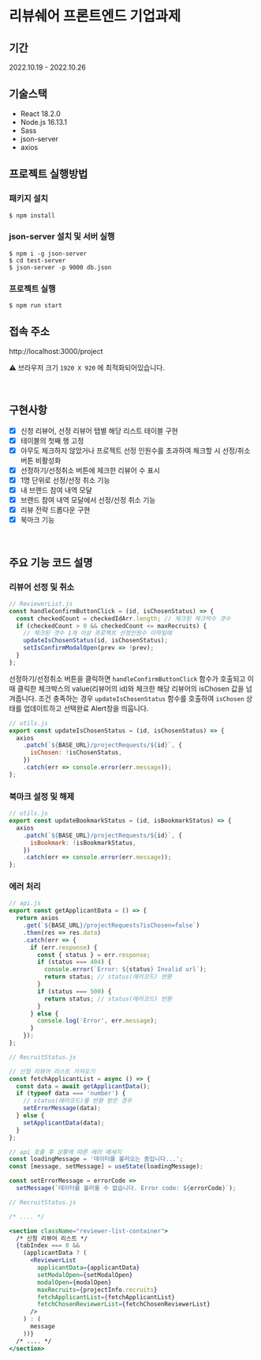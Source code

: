 # 리뷰쉐어 프론트엔드 기업과제

## 기간

2022.10.19 - 2022.10.26

## 기술스택

- React 18.2.0
- Node.js 16.13.1
- Sass
- json-server
- axios

## 프로젝트 실행방법

### 패키지 설치

```
$ npm install
```

### json-server 설치 및 서버 실행

```
$ npm i -g json-server
$ cd test-server
$ json-server -p 9000 db.json
```

### 프로젝트 실행

```
$ npm run start
```

## 접속 주소

http://localhost:3000/project

⚠️ 브라우저 크기 `1920 X 920` 에 최적화되어있습니다.

<br>

## 구현사항

- [x] 신청 리뷰어, 선정 리뷰어 탭별 해당 리스트 테이블 구현
- [x] 테이블의 첫째 행 고정
- [x] 아무도 체크하지 않았거나 프로젝트 선정 인원수를 초과하여 체크할 시 선정/취소 버튼 비활성화
- [x] 선정하기/선정취소 버튼에 체크한 리뷰어 수 표시
- [x] 1명 단위로 선정/선정 취소 기능
- [x] 내 브랜드 참여 내역 모달
- [x] 브랜드 참여 내역 모달에서 선정/선정 취소 기능
- [x] 리뷰 전략 드롭다운 구현
- [x] 북마크 기능

<br>

## 주요 기능 코드 설명

### 리뷰어 선정 및 취소

```js
// ReviewerList.js
const handleConfirmButtonClick = (id, isChosenStatus) => {
  const checkedCount = checkedIdArr.length; // 체크된 체크박수 갯수
  if (checkedCount > 0 && checkedCount <= maxRecruits) {
    // 체크된 갯수 1개 이상 프로젝트 선정인원수 이하일때
    updateIsChosenStatus(id, isChosenStatus);
    setIsConfirmModalOpen(prev => !prev);
  }
};
```

선정하기/선정취소 버튼을 클릭하면 `handleConfirmButtonClick` 함수가 호출되고 이때 클릭한 체크박스의 value(리뷰어의 id)와 체크한 해당 리뷰어의 isChosen 값을 넘겨줍니다.
조건 충족하는 경우 `updateIsChosenStatus` 함수를 호출하여 `isChosen` 상태를 업데이트하고 선택완료 Alert창을 띄웁니다.

```js
// utils.js
export const updateIsChosenStatus = (id, isChosenStatus) => {
  axios
    .patch(`${BASE_URL}/projectRequests/${id}`, {
      isChosen: !isChosenStatus,
    })
    .catch(err => console.error(err.message));
};
```

### 북마크 설정 및 해제

```js
// utils.js
export const updateBookmarkStatus = (id, isBookmarkStatus) => {
  axios
    .patch(`${BASE_URL}/projectRequests/${id}`, {
      isBookmark: !isBookmarkStatus,
    })
    .catch(err => console.error(err.message));
};
```

### 에러 처리

```js
// api.js
export const getApplicantData = () => {
  return axios
    .get(`${BASE_URL}/projectRequests?isChosen=false`)
    .then(res => res.data)
    .catch(err => {
      if (err.response) {
        const { status } = err.response;
        if (status === 404) {
          console.error(`Error: ${status} Invalid url`);
          return status; // status(에러코드) 반환
        }
        if (status === 500) {
          return status; // status(에러코드) 반환
        }
      } else {
        console.log('Error', err.message);
      }
    });
};
```

```js
// RecruitStatus.js

// 신청 리뷰어 리스트 가져오기
const fetchApplicantList = async () => {
  const data = await getApplicantData();
  if (typeof data === 'number') {
    // status(에러코드)를 반환 받은 경우
    setErrorMessage(data);
  } else {
    setApplicantData(data);
  }
};

// api 호출 후 상황에 따른 에러 메세지
const loadingMessage = '데이터를 불러오는 중입니다...';
const [message, setMessage] = useState(loadingMessage);

const setErrorMessage = errorCode =>
  setMessage(`데이터를 불러올 수 없습니다. Error code: ${errorCode}`);
```

```jsx
// RecruitStatus.js

/* .... */

<section className="reviewer-list-container">
  /* 신청 리뷰어 리스트 */
  {tabIndex === 0 &&
    (applicantData ? (
      <ReviewerList
        applicantData={applicantData}
        setModalOpen={setModalOpen}
        modalOpen={modalOpen}
        maxRecruits={projectInfo.recruits}
        fetchApplicantList={fetchApplicantList}
        fetchChosenReviewerList={fetchChosenReviewerList}
      />
    ) : (
      message
    ))}
  /* .... */
</section>
```
